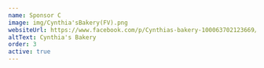 ```yaml
---
name: Sponsor C
image: img/Cynthia'sBakery(FV).png
websiteUrl: https://www.facebook.com/p/Cynthias-bakery-100063702123669/
altText: Cynthia's Bakery
order: 3
active: true
---
```

